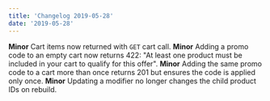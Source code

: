 ```yaml
---
title: 'Changelog 2019-05-28'
date: '2019-05-28'
---
```

**Minor** Cart items now returned with `GET` cart call.
**Minor** Adding a promo code to an empty cart now returns 422: "At least one product must be included in your cart to qualify for this offer".
**Minor** Adding the same promo code to a cart more than once returns 201 but ensures the code is applied only once.
**Minor** Updating a modifier no longer changes the child product IDs on rebuild.
